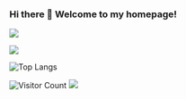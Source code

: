 ### Hi there 👋 Welcome to my homepage!

<!--
**hphphp123321/hphphp123321** is a ✨ _special_ ✨ repository because its `README.md` (this file) appears on your GitHub profile.

Here are some ideas to get you started:

- 🔭 I’m currently working on ...
- 🌱 I’m currently learning ...
- 👯 I’m looking to collaborate on ...
- 🤔 I’m looking for help with ...
- 💬 Ask me about ...
- 📫 How to reach me: ...
- 😄 Pronouns: ...
- ⚡ Fun fact: ...
-->
<img src="https://readme-typing-svg.herokuapp.com/?lines=Hello;World&font=Roboto" />

![](https://github-readme-stats.vercel.app/api?username=hphphp123321&show_icons=true&theme=dark&count_private=true)

![Top Langs](https://github-readme-stats.vercel.app/api/top-langs/?username=all-smile&layout=compact&theme=tokyonight)

![Visitor Count](https://profile-counter.glitch.me/all-smile/count.svg)
![](https://activity-graph.herokuapp.com/graph?username=hphphp123321&theme=github)
